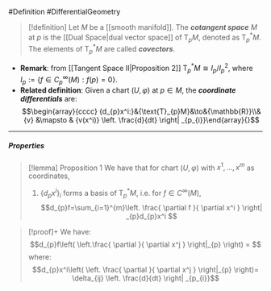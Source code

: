 #Definition #DifferentialGeometry 

> [!definition]
> Let $M$ be a [[smooth manifold]]. The ***cotangent space*** $M$ at $p$ is the [[Dual Space|dual vector space]] of $\text{T}_{p}M$, denoted as $\text{T}^{*}_{p}M$. The elements of $\text{T}^{*}_{p}M$ are called ***covectors***.
- **Remark**: from [[Tangent Space II|Proposition 2]] $\text{T}_{p}^{*}M\cong I_{p} / I_{p}^{2}$, where $I_{p}:=\{ f\in C^\infty_{p}(M):f(p)=0 \}$.
- **Related definition**: Given a chart $(U,\varphi)$ at $p\in M$, the ***coordinate differentials*** are: $$\begin{array}{cccc} {d_{p}x^i:}&{\text{T}_{p}M}&\to&{\mathbb{R}}\\&{v} &\mapsto & {v(x^i)} \left. \frac{d}{dt} \right| _{p_{i}}\end{array}{}$$
---
##### Properties
> [!lemma] Proposition 1
> We have that for chart $(U,\varphi)$ with $x^1,\dots,x^m$ as coordinates,
> 1. $\{ d_{p}x^i \}_{i}$ forms a basis of $\text{T}^{*}_{p}M$, i.e. for $f\in C^\infty(M)$, $$d_{p}f=\sum_{i=1}^{m}\left. \frac{ \partial f }{ \partial x^i } \right| _{p}d_{p}x^i $$

> [!proof]+
> We have: $$d_{p}f\left( \left.\frac{ \partial  }{ \partial x^j }   \right|_{p}  \right) = $$where: $$d_{p}x^i\left( \left. \frac{ \partial  }{ \partial x^j }  \right|_{p}  \right)= \delta_{ij} \left. \frac{d}{dt} \right| _{p_{i}}$$